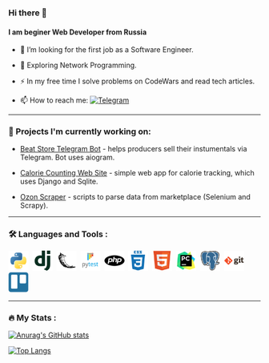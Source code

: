 ### Hi there 👋

#### I am beginer Web Developer from Russia

* 🔭 I’m looking for the first job as a Software Engineer.

* 🌱 Exploring Network Programming.

* ⚡ In my free time I solve problems on CodeWars and read tech articles.

* 📫 How to reach me: [![Telegram](https://img.shields.io/badge/Telegram---?logo=telegram&style=social&color=e6e6e6)](https://t.me/underscoreenemy)

---

### 🎯 Projects I'm currently working on:

* [Beat Store Telegram Bot](https://github.com/Arrcontender/beatstore-telegram-bot) - helps producers sell their instumentals via Telegram. Bot uses aiogram.

* [Calorie Counting Web Site](https://github.com/Arrcontender/dj_calories_petproj) - simple web app for calorie tracking, which uses Django and Sqlite.

* [Ozon Scraper](https://github.com/Arrcontender/test_project_ozon_parser) - scripts to parse data from marketplace (Selenium and Scrapy).

---

### :hammer_and_wrench: Languages and Tools :
<div>
  <img src="https://github.com/devicons/devicon/blob/master/icons/python/python-original.svg"  title="Python" alt="Python" width="40" height="40"/>&nbsp; 
  <img src="https://github.com/devicons/devicon/blob/master/icons/django/django-plain.svg"  title="Django" alt="Django" width="40" height="40"/>&nbsp; 
  <img src="https://github.com/devicons/devicon/blob/master/icons/flask/flask-original.svg"  title="Flask" alt="Flask" width="40" height="40"/>&nbsp;
  <img src="https://github.com/devicons/devicon/blob/master/icons/pytest/pytest-original-wordmark.svg"  title="PyTest" alt="PyTest" width="40" height="40"/>&nbsp; 
  <img src="https://github.com/devicons/devicon/blob/master/icons/php/php-plain.svg"  title="PHP" alt="PHP" width="40" height="40"/>&nbsp; 
  <img src="https://github.com/devicons/devicon/blob/master/icons/css3/css3-plain-wordmark.svg"  title="CSS3" alt="CSS" width="40" height="40"/>&nbsp;
  <img src="https://github.com/devicons/devicon/blob/master/icons/html5/html5-original.svg" title="HTML5" alt="HTML" width="40" height="40"/>&nbsp;
  <img src="https://github.com/devicons/devicon/blob/master/icons/pycharm/pycharm-original.svg"  title="PyCharm" alt="PyCharm" width="40" height="40"/>&nbsp; 
  <img src="https://github.com/devicons/devicon/blob/master/icons/postgresql/postgresql-original.svg"  title="PostgreSQL" alt="PostgreSQL" width="40" height="40"/>&nbsp;
  <img src="https://github.com/devicons/devicon/blob/master/icons/git/git-original-wordmark.svg" title="Git" **alt="Git" width="40" height="40"/>
  <img src="https://github.com/devicons/devicon/blob/master/icons/trello/trello-plain.svg" title="Trello" **alt="Trello" width="40" height="40"/>
</div>

---

### :fire: My Stats :

[![Anurag's GitHub stats](https://github-readme-stats.vercel.app/api?username=Arrcontender)](https://github.com/anuraghazra/github-readme-stats)

[![Top Langs](https://github-readme-stats.vercel.app/api/top-langs/?username=Arrcontender&layout=compact)](https://github.com/anuraghazra/github-readme-stats)
